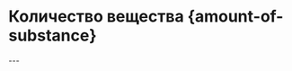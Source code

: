 # Количество вещества {amount-of-substance}

<script setup>
const amountOfSubstanceVariables_1 = [
    "amount_of_substance",
    "number_of_particles",
    "avogadro_constant"
];

const amountOfSubstanceVariables_2 = [
    "amount_of_substance",
    "number_of_particles",
    "mass_of_particle",
    "avogadro_constant",
    "mass",
    "molar_mass"
];

</script>

<Formula :variables="amountOfSubstanceVariables_1" content="v = \frac{N}{N_A}"/>
---
<Formula :variables="amountOfSubstanceVariables_2" content="v = \frac{N \cdot m_0}{N_A \cdot m_0} = \frac{m}{M_r}"/>
